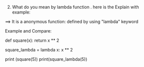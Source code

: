 2. What do you mean by lambda function . 
here is the 
Explain with example:

==> It is a anonymous function:
defined by using "lambda" keyword

Example and Compare:

def square(x):
  return x ** 2


square_lambda = lambda x: x ** 2

print (square(5))
print(square_lambda(5))